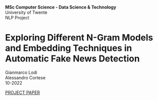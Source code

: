 <b>MSc Computer Science - Data Science & Technology</b><br>University of Twente<br>NLP Project
<h1> Exploring Different N-Gram Models and Embedding Techniques in Automatic Fake News Detection </h1>
Gianmarco Lodi </br> Alessandro Cortese </br> 10-2022

<a href="https://drive.google.com/file/d/1fjN5dwhfZ-sBxpftSLDKB-ugNQRXYWEz/view?usp=sharing">PROJECT PAPER</a>

